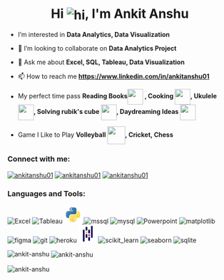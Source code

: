 <h1 align="center">Hi <a target="blank"><img align="center" src="https://github.com/Ankit-Anshu/photo/blob/master/budding-pop-cute.gif" alt="hi" height="60" width="60" /></a>, I'm Ankit Anshu</h1>


- I’m interested in **Data Analytics, Data Visualization**

- 👯 I’m looking to collaborate on **Data Analytics Project**

- 💬 Ask me about **Excel, SQL, Tableau, Data Visualization**

- 📫 How to reach me **https://www.linkedin.com/in/ankitanshu01**

- My perfect time pass   **Reading Books<a target="blank"><img align="center" src="https://github.com/Ankit-Anshu/photo/blob/master/animal-kitty.gif" height="35" width="35" /></a> , Cooking  <a target="blank"><img align="center" src="https://github.com/Ankit-Anshu/photo/blob/master/rabbit-blushed.gif" height="35" width="35" /></a>, Ukulele  <a target="blank"><img align="center" src="https://github.com/Ankit-Anshu/photo/blob/master/guitar-ukulele.gif" height="35" width="35" /></a>, Solving rubik's cube  <a target="blank"><img align="center" src="https://github.com/Ankit-Anshu/photo/blob/master/agenturleben-agencylife.gif" height="35" width="35" /></a>, Daydreaming Ideas  <a target="blank"><img align="center" src="https://github.com/Ankit-Anshu/photo/blob/master/cat-sofa.gif" height="35" width="35" /></a>**
- Game I Like to Play  **Volleyball  <a target="blank"><img align="center" src="https://github.com/Ankit-Anshu/photo/blob/master/sports-sportsmanias.gif" height="40" width="40" /></a>, Cricket, Chess**

<h3 align="left">Connect with me:</h3>
<p align="left">
<a href="https://twitter.com/ankitanshu01" target="blank"><img align="center" src="https://raw.githubusercontent.com/rahuldkjain/github-profile-readme-generator/master/src/images/icons/Social/twitter.svg" alt="ankitanshu01" height="30" width="40" /></a>
<a href="https://linkedin.com/in/ankitanshu01" target="blank"><img align="center" src="https://raw.githubusercontent.com/rahuldkjain/github-profile-readme-generator/master/src/images/icons/Social/linked-in-alt.svg" alt="ankitanshu01" height="30" width="40" /></a>
 <a href="https://public.tableau.com/app/profile/ankitanshu" target="blank"><img align="center" src="https://github.com/Ankit-Anshu/photo/blob/master/download.jpg" alt="ankitanshu01" height="30" width="40" /></a>
</p>

<h3 align="left">Languages and Tools:</h3>
<p align="left"> 
  <a target="_blank" rel="noreferrer"> <img src="https://github.com/Ankit-Anshu/photo/blob/master/excel.png" alt="Excel" width="40" height="40"/> </a>
  <a target="_blank" rel="noreferrer"> <img src="https://github.com/Ankit-Anshu/photo/blob/master/download.jpg" alt="Tableau" width="40" height="40"/> </a>
  <a href="https://www.python.org" target="_blank" rel="noreferrer"> <img src="https://raw.githubusercontent.com/devicons/devicon/master/icons/python/python-original.svg" alt="python" width="40" height="40"/> </a>
    <a  target="_blank" rel="noreferrer"> <img src="https://github.com/Ankit-Anshu/photo/blob/master/microsoft-sql-server-logo.png" alt="mssql" width="40" height="40"/> </a>
  <a target="_blank" rel="noreferrer"> <img src="https://github.com/Ankit-Anshu/photo/blob/master/mysql_PNG35.png" alt="mysql" width="40" height="40"/> </a>
  <a target="_blank" rel="noreferrer"> <img src="https://github.com/Ankit-Anshu/photo/blob/master/powerpoint.png" alt="Powerpoint" width="40" height="40"/> </a>
  <a  target="_blank" rel="noreferrer"> <img src="https://github.com/Ankit-Anshu/photo/blob/master/matplotlib.png" alt="matplotlib" width="40" height="40"/> </a>
  <a  target="_blank" rel="noreferrer"> <img src="https://www.vectorlogo.zone/logos/figma/figma-icon.svg" alt="figma" width="40" height="40"/> </a>
  <a target="_blank" rel="noreferrer"> <img src="https://www.vectorlogo.zone/logos/git-scm/git-scm-icon.svg" alt="git" width="40" height="40"/> </a>
  <a target="_blank" rel="noreferrer"> <img src="https://www.vectorlogo.zone/logos/heroku/heroku-icon.svg" alt="heroku" width="40" height="40"/> </a>
  <a  target="_blank" rel="noreferrer"> <img src="https://raw.githubusercontent.com/devicons/devicon/2ae2a900d2f041da66e950e4d48052658d850630/icons/pandas/pandas-original.svg"              alt="pandas" width="40" height="40"/> </a>
  <a  target="_blank" rel="noreferrer"> <img src="https://upload.wikimedia.org/wikipedia/commons/0/05/Scikit_learn_logo_small.svg" alt="scikit_learn" width="40" height="40"/> </a>
  <a  target="_blank" rel="noreferrer"> <img src="https://seaborn.pydata.org/_images/logo-mark-lightbg.svg" alt="seaborn" width="40" height="40"/> </a>
  <a  target="_blank" rel="noreferrer"> <img src="https://www.vectorlogo.zone/logos/sqlite/sqlite-icon.svg" alt="sqlite" width="40" height="40"/> </a> </p>

<p><img align="left" src="https://github-readme-stats.vercel.app/api?username=ankit-anshu&theme=blue-green" alt="ankit-anshu" /></p>

<p>&nbsp;<img align="center" src="https://github-readme-stats.vercel.app/api/top-langs/?username=ankit-anshu&theme=blue-green" alt="ankit-anshu" /></p>

<p><img align="center" src="https://github-readme-streak-stats.herokuapp.com/?user=ankit-anshu&" alt="ankit-anshu" /></p>
